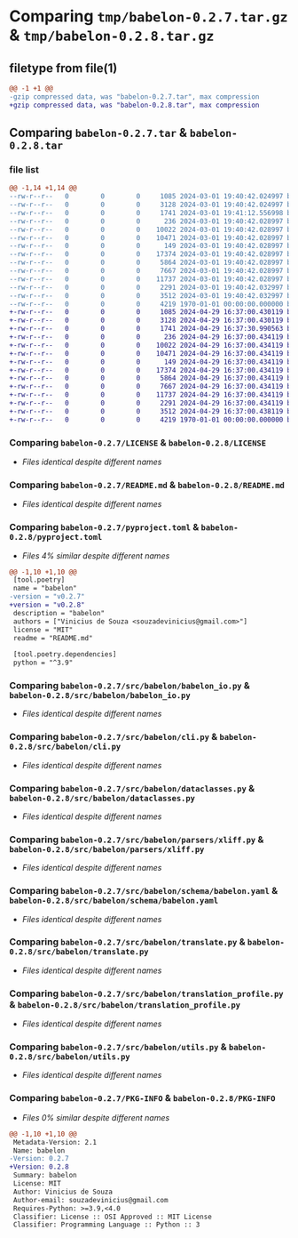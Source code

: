 # Comparing `tmp/babelon-0.2.7.tar.gz` & `tmp/babelon-0.2.8.tar.gz`

## filetype from file(1)

```diff
@@ -1 +1 @@
-gzip compressed data, was "babelon-0.2.7.tar", max compression
+gzip compressed data, was "babelon-0.2.8.tar", max compression
```

## Comparing `babelon-0.2.7.tar` & `babelon-0.2.8.tar`

### file list

```diff
@@ -1,14 +1,14 @@
--rw-r--r--   0        0        0     1085 2024-03-01 19:40:42.024997 babelon-0.2.7/LICENSE
--rw-r--r--   0        0        0     3128 2024-03-01 19:40:42.024997 babelon-0.2.7/README.md
--rw-r--r--   0        0        0     1741 2024-03-01 19:41:12.556998 babelon-0.2.7/pyproject.toml
--rw-r--r--   0        0        0      236 2024-03-01 19:40:42.028997 babelon-0.2.7/src/babelon/__init__.py
--rw-r--r--   0        0        0    10022 2024-03-01 19:40:42.028997 babelon-0.2.7/src/babelon/babelon_io.py
--rw-r--r--   0        0        0    10471 2024-03-01 19:40:42.028997 babelon-0.2.7/src/babelon/cli.py
--rw-r--r--   0        0        0      149 2024-03-01 19:40:42.028997 babelon-0.2.7/src/babelon/constants.py
--rw-r--r--   0        0        0    17374 2024-03-01 19:40:42.028997 babelon-0.2.7/src/babelon/dataclasses.py
--rw-r--r--   0        0        0     5864 2024-03-01 19:40:42.028997 babelon-0.2.7/src/babelon/parsers/xliff.py
--rw-r--r--   0        0        0     7667 2024-03-01 19:40:42.028997 babelon-0.2.7/src/babelon/schema/babelon.yaml
--rw-r--r--   0        0        0    11737 2024-03-01 19:40:42.028997 babelon-0.2.7/src/babelon/translate.py
--rw-r--r--   0        0        0     2291 2024-03-01 19:40:42.032997 babelon-0.2.7/src/babelon/translation_profile.py
--rw-r--r--   0        0        0     3512 2024-03-01 19:40:42.032997 babelon-0.2.7/src/babelon/utils.py
--rw-r--r--   0        0        0     4219 1970-01-01 00:00:00.000000 babelon-0.2.7/PKG-INFO
+-rw-r--r--   0        0        0     1085 2024-04-29 16:37:00.430119 babelon-0.2.8/LICENSE
+-rw-r--r--   0        0        0     3128 2024-04-29 16:37:00.430119 babelon-0.2.8/README.md
+-rw-r--r--   0        0        0     1741 2024-04-29 16:37:30.990563 babelon-0.2.8/pyproject.toml
+-rw-r--r--   0        0        0      236 2024-04-29 16:37:00.434119 babelon-0.2.8/src/babelon/__init__.py
+-rw-r--r--   0        0        0    10022 2024-04-29 16:37:00.434119 babelon-0.2.8/src/babelon/babelon_io.py
+-rw-r--r--   0        0        0    10471 2024-04-29 16:37:00.434119 babelon-0.2.8/src/babelon/cli.py
+-rw-r--r--   0        0        0      149 2024-04-29 16:37:00.434119 babelon-0.2.8/src/babelon/constants.py
+-rw-r--r--   0        0        0    17374 2024-04-29 16:37:00.434119 babelon-0.2.8/src/babelon/dataclasses.py
+-rw-r--r--   0        0        0     5864 2024-04-29 16:37:00.434119 babelon-0.2.8/src/babelon/parsers/xliff.py
+-rw-r--r--   0        0        0     7667 2024-04-29 16:37:00.434119 babelon-0.2.8/src/babelon/schema/babelon.yaml
+-rw-r--r--   0        0        0    11737 2024-04-29 16:37:00.434119 babelon-0.2.8/src/babelon/translate.py
+-rw-r--r--   0        0        0     2291 2024-04-29 16:37:00.434119 babelon-0.2.8/src/babelon/translation_profile.py
+-rw-r--r--   0        0        0     3512 2024-04-29 16:37:00.438119 babelon-0.2.8/src/babelon/utils.py
+-rw-r--r--   0        0        0     4219 1970-01-01 00:00:00.000000 babelon-0.2.8/PKG-INFO
```

### Comparing `babelon-0.2.7/LICENSE` & `babelon-0.2.8/LICENSE`

 * *Files identical despite different names*

### Comparing `babelon-0.2.7/README.md` & `babelon-0.2.8/README.md`

 * *Files identical despite different names*

### Comparing `babelon-0.2.7/pyproject.toml` & `babelon-0.2.8/pyproject.toml`

 * *Files 4% similar despite different names*

```diff
@@ -1,10 +1,10 @@
 [tool.poetry]
 name = "babelon"
-version = "v0.2.7"
+version = "v0.2.8"
 description = "babelon"
 authors = ["Vinicius de Souza <souzadevinicius@gmail.com>"]
 license = "MIT"
 readme = "README.md"
 
 [tool.poetry.dependencies]
 python = "^3.9"
```

### Comparing `babelon-0.2.7/src/babelon/babelon_io.py` & `babelon-0.2.8/src/babelon/babelon_io.py`

 * *Files identical despite different names*

### Comparing `babelon-0.2.7/src/babelon/cli.py` & `babelon-0.2.8/src/babelon/cli.py`

 * *Files identical despite different names*

### Comparing `babelon-0.2.7/src/babelon/dataclasses.py` & `babelon-0.2.8/src/babelon/dataclasses.py`

 * *Files identical despite different names*

### Comparing `babelon-0.2.7/src/babelon/parsers/xliff.py` & `babelon-0.2.8/src/babelon/parsers/xliff.py`

 * *Files identical despite different names*

### Comparing `babelon-0.2.7/src/babelon/schema/babelon.yaml` & `babelon-0.2.8/src/babelon/schema/babelon.yaml`

 * *Files identical despite different names*

### Comparing `babelon-0.2.7/src/babelon/translate.py` & `babelon-0.2.8/src/babelon/translate.py`

 * *Files identical despite different names*

### Comparing `babelon-0.2.7/src/babelon/translation_profile.py` & `babelon-0.2.8/src/babelon/translation_profile.py`

 * *Files identical despite different names*

### Comparing `babelon-0.2.7/src/babelon/utils.py` & `babelon-0.2.8/src/babelon/utils.py`

 * *Files identical despite different names*

### Comparing `babelon-0.2.7/PKG-INFO` & `babelon-0.2.8/PKG-INFO`

 * *Files 0% similar despite different names*

```diff
@@ -1,10 +1,10 @@
 Metadata-Version: 2.1
 Name: babelon
-Version: 0.2.7
+Version: 0.2.8
 Summary: babelon
 License: MIT
 Author: Vinicius de Souza
 Author-email: souzadevinicius@gmail.com
 Requires-Python: >=3.9,<4.0
 Classifier: License :: OSI Approved :: MIT License
 Classifier: Programming Language :: Python :: 3
```

